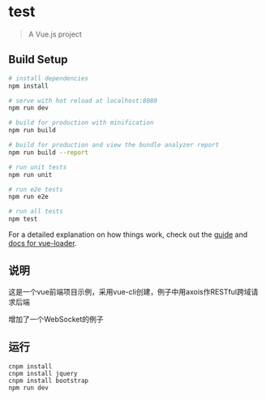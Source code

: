 # test

> A Vue.js project

## Build Setup

``` bash
# install dependencies
npm install

# serve with hot reload at localhost:8080
npm run dev

# build for production with minification
npm run build

# build for production and view the bundle analyzer report
npm run build --report

# run unit tests
npm run unit

# run e2e tests
npm run e2e

# run all tests
npm test
```

For a detailed explanation on how things work, check out the [guide](http://vuejs-templates.github.io/webpack/) and [docs for vue-loader](http://vuejs.github.io/vue-loader).

## 说明
这是一个vue前端项目示例，采用vue-cli创建，例子中用axois作RESTful跨域请求后端

增加了一个WebSocket的例子

## 运行
```
cnpm install
cnpm install jquery
cnpm install bootstrap
npm run dev
```